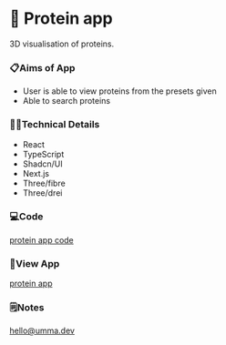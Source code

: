 # 🧬 Protein app
3D visualisation of proteins. 

### 📋Aims of App

- User is able to view proteins from the presets given
- Able to search proteins

### 👩‍💻Technical Details

- React
- TypeScript
- Shadcn/UI
- Next.js
- Three/fibre
- Three/drei


### 💻Code

[protein app code](https://github.com/ummagohil/protein-app-code)

### 👀View App
[protein app
](https://protein-app.vercel.app/)

### 🗒️Notes
hello@umma.dev
